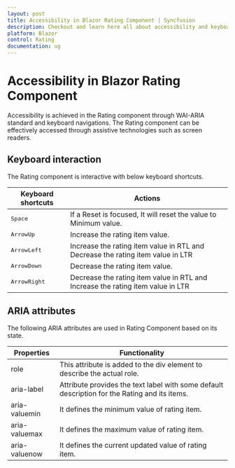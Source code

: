 ```yaml
---
layout: post
title: Accessibility in Blazor Rating Component | Syncfusion
description: Checkout and learn here all about accessibility and keyboard in Syncfusion Rating component and much more.
platform: Blazor
control: Rating
documentation: ug
---
```


# Accessibility in Blazor Rating Component

Accessibility is achieved in the Rating component through WAI-ARIA standard and keyboard navigations. The Rating component can be effectively accessed through assistive technologies such as screen readers.

## Keyboard interaction

The Rating component is interactive with below keyboard shortcuts. 

| Keyboard shortcuts | Actions |
|------------|-------------------|
| <kbd>Space</kbd> | If a Reset is focused, It will reset the value to Minimum value. |
| <kbd>ArrowUp</kbd> | Increase the rating item value. | 
| <kbd>ArrowLeft</kbd> | Increase the rating item value in RTL and Decrease the rating item value in LTR |
| <kbd>ArrowDown</kbd> | Decrease the rating item value. |
| <kbd>ArrowRight</kbd> | Decrease the rating item value in RTL and Increase the rating item value in LTR |

## ARIA attributes

The following ARIA attributes are used in Rating Component based on its state.

| Properties | Functionality |
| ------------ | ----------------------- |
| role | This attribute is added to the div element to describe the actual role. |
| aria-label | Attribute provides the text label with some default description for the Rating and its items. |
| aria-valuemin | It defines the minimum value of rating item. |
| aria-valuemax | It defines the maximum value of rating item. |
| aria-valuenow | It defines the current updated value of rating item. |